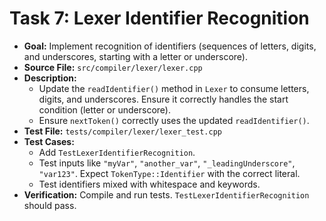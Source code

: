 # Task 7: Lexer Identifier Recognition

*   **Goal:** Implement recognition of identifiers (sequences of letters, digits, and underscores, starting with a letter or underscore).
*   **Source File:** `src/compiler/lexer/lexer.cpp`
*   **Description:**
    *   Update the `readIdentifier()` method in `Lexer` to consume letters, digits, and underscores. Ensure it correctly handles the start condition (letter or underscore).
    *   Ensure `nextToken()` correctly uses the updated `readIdentifier()`.
*   **Test File:** `tests/compiler/lexer/lexer_test.cpp`
*   **Test Cases:**
    *   Add `TestLexerIdentifierRecognition`.
    *   Test inputs like `"myVar"`, `"another_var"`, `"_leadingUnderscore"`, `"var123"`. Expect `TokenType::Identifier` with the correct literal.
    *   Test identifiers mixed with whitespace and keywords.
*   **Verification:** Compile and run tests. `TestLexerIdentifierRecognition` should pass.
